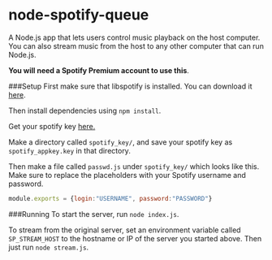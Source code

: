 # node-spotify-queue

A Node.js app that lets users control music playback on the host computer. You can also stream music from the host to any other computer that can run Node.js.

**You will need a Spotify Premium account to use this**.

###Setup
First make sure that libspotify is installed. You can download it [here](https://developer.spotify.com/technologies/libspotify/).

Then install dependencies using `npm install`.

Get your spotify key [here.](https://devaccount.spotify.com/my-account/keys/)

Make a directory called `spotify_key/`, and save your spotify key as `spotify_appkey.key` in that directory.

Then make a file called `passwd.js` under `spotify_key/` which looks like this. Make sure to replace the placeholders with your Spotify username and password.

```js
module.exports = {login:"USERNAME", password:"PASSWORD"}
```

###Running
To start the server, run `node index.js`.

To stream from the original server, set an environment variable called `SP_STREAM_HOST` to the hostname or IP of the server you started above. Then just run `node stream.js`.

